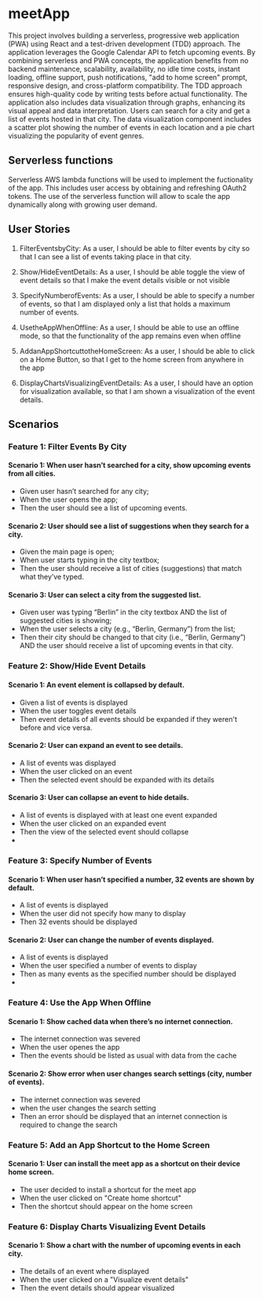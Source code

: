 # meetApp
 
This project involves building a serverless, progressive web application (PWA) using React and a test-driven development (TDD) approach. The application leverages the Google Calendar API to fetch upcoming events. By combining serverless and PWA concepts, the application benefits from no backend maintenance, scalability, availability, no idle time costs, instant loading, offline support, push notifications, "add to home screen" prompt, responsive design, and cross-platform compatibility. The TDD approach ensures high-quality code by writing tests before actual functionality. The application also includes data visualization through graphs, enhancing its visual appeal and data interpretation. Users can search for a city and get a list of events hosted in that city. The data visualization component includes a scatter plot showing the number of events in each location and a pie chart visualizing the popularity of event genres.

## Serverless functions
Serverless AWS lambda functions will be used to implement the fuctionality of the app. This includes user access by obtaining and refreshing OAuth2 tokens. The use of the serverless function will allow to scale the app dynamically along with growing user demand.

## User Stories

1. FilterEventsbyCity: As a user, I should be able to filter events by city so that I can see a list of events taking place in that city.

2. Show/HideEventDetails: As a user, I should be able toggle the view of event details so that I make the event details visible or not visible

3. SpecifyNumberofEvents: As a user, I should be able to specify a number of events, so that I am displayed only a list that holds a maximum number of events.

4. UsetheAppWhenOffline: As a user, I should be able to use an offline mode, so that the functionality of the app remains even when offline

5. AddanAppShortcuttotheHomeScreen: As a user, I should be able to click on a Home Button, so that I get to the home screen from anywhere in the app

6. DisplayChartsVisualizingEventDetails: As a user, I should have an option for visualization available, so that I am shown a visualization of the event details.

## Scenarios

### Feature 1: Filter Events By City
#### Scenario 1: When user hasn’t searched for a city, show upcoming events from all cities.
- Given user hasn’t searched for any city;
- When the user opens the app;
- Then the user should see a list of upcoming events.
#### Scenario 2: User should see a list of suggestions when they search for a city.
- Given the main page is open;
- When user starts typing in the city textbox;
- Then the user should receive a list of cities (suggestions) that match what they’ve typed.
#### Scenario 3: User can select a city from the suggested list.
- Given user was typing “Berlin” in the city textbox AND the list of suggested cities is showing;
- When the user selects a city (e.g., “Berlin, Germany”) from the list;
- Then their city should be changed to that city (i.e., “Berlin, Germany”) AND the user should receive a list of upcoming events in that city.
  
### Feature 2: Show/Hide Event Details
#### Scenario 1: An event element is collapsed by default.
- Given a list of events is displayed
- When the user toggles event details
- Then event details of all events should be expanded if they weren't before and vice versa.
#### Scenario 2: User can expand an event to see details.
- A list of events was displayed
- When the user clicked on an event
- Then the selected event should be expanded with its details
#### Scenario 3: User can collapse an event to hide details.
- A list of events is displayed with at least one event expanded
- When the user clicked on an expanded event
- Then the view of the selected event should collapse
- 
### Feature 3: Specify Number of Events
#### Scenario 1: When user hasn’t specified a number, 32 events are shown by default.
- A list of events is displayed
- When the user did not specify how many to display
- Then 32 events should be displayed
#### Scenario 2: User can change the number of events displayed.
- A list of events is displayed
- When the user specified a number of events to display
- Then as many events as the specified number should be displayed
- 
### Feature 4: Use the App When Offline
#### Scenario 1: Show cached data when there’s no internet connection.
- The internet connection was severed
- When the user openes the app
- Then the events should be listed as usual with data from the cache
#### Scenario 2: Show error when user changes search settings (city, number of events).
- The internet connection was severed
- when the user changes the search setting
- Then an error should be displayed that an internet connection is required to change the search

### Feature 5: Add an App Shortcut to the Home Screen
#### Scenario 1: User can install the meet app as a shortcut on their device home screen.
- The user decided to install a shortcut for the meet app
- When the user clicked on "Create home shortcut"
- Then the shortcut should appear on the home screen

### Feature 6: Display Charts Visualizing Event Details
#### Scenario 1: Show a chart with the number of upcoming events in each city.
- The details of an event where displayed
- When the user clicked on a "Visualize event details"
- Then the event details should appear visualized
